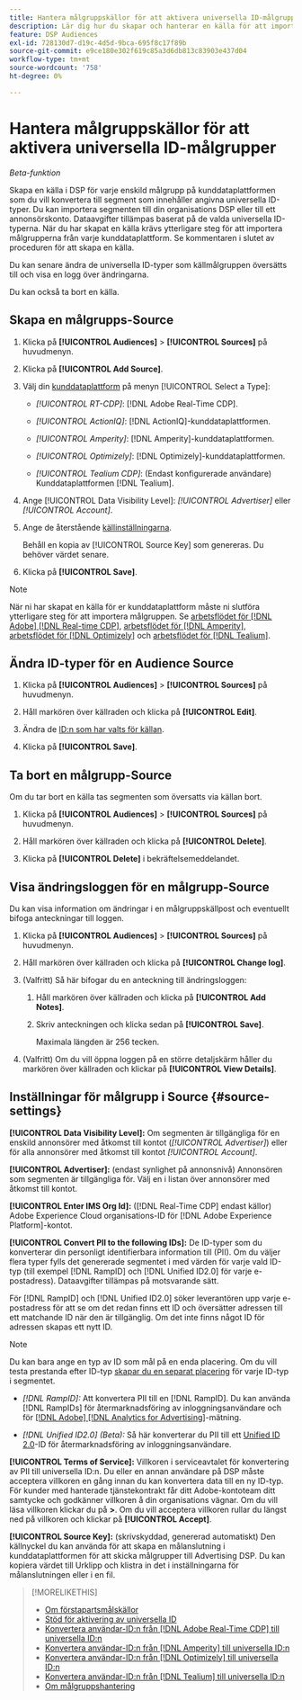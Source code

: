 ```yaml
---
title: Hantera målgruppskällor för att aktivera universella ID-målgrupper
description: Lär dig hur du skapar och hanterar en källa för att importera målgrupper från din kunddataplattform och konvertera dem till segment som innehåller universella ID:n.
feature: DSP Audiences
exl-id: 728130d7-d19c-4d5d-9bca-695f8c17f89b
source-git-commit: e9ce180e302f619c85a3d6db813c83903e437d04
workflow-type: tm+mt
source-wordcount: '758'
ht-degree: 0%

---
```


# Hantera målgruppskällor för att aktivera universella ID-målgrupper

*Beta-funktion*

Skapa en källa i DSP för varje enskild målgrupp på kunddataplattformen som du vill konvertera till segment som innehåller angivna universella ID-typer. Du kan importera segmenten till din organisations DSP eller till ett annonsörskonto. Dataavgifter tillämpas baserat på de valda universella ID-typerna. När du har skapat en källa krävs ytterligare steg för att importera målgrupperna från varje kunddataplattform. Se kommentaren i slutet av proceduren för att skapa en källa.

Du kan senare ändra de universella ID-typer som källmålgruppen översätts till och visa en logg över ändringarna.

Du kan också ta bort en källa.

## Skapa en målgrupps-Source

<!-- Not sure about this

You can create one source for each combination of universal ID partner and data visibility level.

-->

1. Klicka på **[!UICONTROL Audiences]** > **[!UICONTROL Sources]** på huvudmenyn.

1. Klicka på **[!UICONTROL Add Source]**.

1. Välj din [kunddataplattform](source-about.md) på menyn [!UICONTROL Select a Type]:

   * *[!UICONTROL RT-CDP]*: [!DNL Adobe Real-Time CDP].

   * *[!UICONTROL ActionIQ]*: [!DNL ActionIQ]-kunddataplattformen.

   * *[!UICONTROL Amperity]*: [!DNL Amperity]-kunddataplattformen.

   * *[!UICONTROL Optimizely]*: [!DNL Optimizely]-kunddataplattformen.

   * *[!UICONTROL Tealium CDP]*: (Endast konfigurerade användare) Kunddataplattformen [!DNL Tealium].

1. Ange [!UICONTROL Data Visibility Level]: *[!UICONTROL Advertiser]* eller *[!UICONTROL Account]*.

1. Ange de återstående [källinställningarna](#source-settings).

   Behåll en kopia av [!UICONTROL Source Key] som genereras. Du behöver värdet senare.

1. Klicka på **[!UICONTROL Save]**.

>[!NOTE]
>
>När ni har skapat en källa för er kunddataplattform måste ni slutföra ytterligare steg för att importera målgruppen. Se [arbetsflödet för [!DNL Adobe] [!DNL Real-time CDP]](source-adobe-rtcdp.md),<!-- the [workflow for [!DNL ActionIQ]](source-actioniq.md), --> [arbetsflödet för [!DNL Amperity]](source-amperity.md), [arbetsflödet för [!DNL Optimizely]](source-optimizely.md) och [arbetsflödet för [!DNL Tealium]](source-tealium.md).

## Ändra ID-typer för en Audience Source

<!-- Clarify this:
All changes to universal IDs translated from the source are applied after you save the the source record. For example, if a new ID is added, any hashed email addresses shared before making the changes aren't converted. Similarly, if an ID is removed, we don't delete any historical data from the segments shared through the source.

OR 

All changes to universal IDs translated from the source are applied after you save the the source record. For example, if you add a new ID type, then we convert hashed email addresses shared before making the changes to the new ID type. Similarly, if you remove an ID type, then we delete any historical IDs of that type from the segments shared through the source.

-->

1. Klicka på **[!UICONTROL Audiences]** > **[!UICONTROL Sources]** på huvudmenyn.

1. Håll markören över källraden och klicka på **[!UICONTROL Edit]**.

1. Ändra de [ID:n som har valts för källan &#x200B;](#source-settings).

1. Klicka på **[!UICONTROL Save]**.

## Ta bort en målgrupp-Source

Om du tar bort en källa tas segmenten som översatts via källan bort.<!-- Will performance data for the segment still be available in any types of reports?  If yes, which? -->

1. Klicka på **[!UICONTROL Audiences]** > **[!UICONTROL Sources]** på huvudmenyn.

1. Håll markören över källraden och klicka på **[!UICONTROL Delete]**.

1. Klicka på **[!UICONTROL Delete]** i bekräftelsemeddelandet.

## Visa ändringsloggen för en målgrupp-Source

Du kan visa information om ändringar i en målgruppskällpost och eventuellt bifoga anteckningar till loggen.

1. Klicka på **[!UICONTROL Audiences]** > **[!UICONTROL Sources]** på huvudmenyn.

1. Håll markören över källraden och klicka på **[!UICONTROL Change log]**.

1. (Valfritt) Så här bifogar du en anteckning till ändringsloggen:

   1. Håll markören över källraden och klicka på **[!UICONTROL Add Notes]**.

   1. Skriv anteckningen och klicka sedan på **[!UICONTROL Save]**.

      Maximala längden är 256 tecken.

1. (Valfritt) Om du vill öppna loggen på en större detaljskärm håller du markören över källraden och klickar på **[!UICONTROL View Details]**.

## Inställningar för målgrupp i Source {#source-settings}

**[!UICONTROL Data Visibility Level]:** Om segmenten är tillgängliga för en enskild annonsörer med åtkomst till kontot (*[!UICONTROL Advertiser]*) eller för alla annonsörer med åtkomst till kontot *[!UICONTROL Account]*.

**[!UICONTROL Advertiser]:** (endast synlighet på annonsnivå) Annonsören som segmenten är tillgängliga för. Välj en i listan över annonsörer med åtkomst till kontot.

**[!UICONTROL Enter IMS Org Id]:** ([!DNL Real-Time CDP] endast källor) Adobe Experience Cloud organisations-ID för [!DNL Adobe Experience Platform]-kontot.

**[!UICONTROL Convert PII to the following IDs]:** De ID-typer som du konverterar din personligt identifierbara information till (PII). Om du väljer flera typer fylls det genererade segmentet i med värden för varje vald ID-typ (till exempel [!DNL RampID] och [!DNL Unified ID2.0] för varje e-postadress). Dataavgifter tillämpas på motsvarande sätt.

För [!DNL RampID] och [!DNL Unified ID2.0] söker leverantören upp varje e-postadress för att se om det redan finns ett ID och översätter adressen till ett matchande ID när den är tillgänglig. Om det inte finns något ID för adressen skapas ett nytt ID.

>[!NOTE]
>
>Du kan bara ange en typ av ID som mål på en enda placering. Om du vill testa prestanda efter ID-typ [skapar du en separat placering](/help/dsp/campaign-management/placements/placement-create.md) för varje ID-typ i segmentet.

* *[!DNL RampID]:* Att konvertera PII till en [!DNL RampID]. Du kan använda [!DNL RampIDs] för återmarknadsföring av inloggningsanvändare och för [[!DNL Adobe] [!DNL Analytics for Advertising]](/help/integrations/analytics/overview.md)-mätning.

* *[!DNL Unified ID2.0] (Beta):* Så här konverterar du PII till ett [Unified ID 2.0](https://unifiedid.com)-ID för återmarknadsföring av inloggningsanvändare.

<!-- Later
* *[!DNL ID5] (Beta):* To convert PII to an [!DNL ID5] ID. You can use [!DNL ID5] IDs for retargeting logging-in users and for [[!DNL Adobe] [!DNL Analytics for Advertising]](/help/integrations/analytics/overview.md) measurement.

-->

**[!UICONTROL Terms of Service]:** Villkoren i serviceavtalet för konvertering av PII till universella ID:n. Du eller en annan användare på DSP måste acceptera villkoren en gång innan du kan konvertera data till en ny ID-typ. För kunder med hanterade tjänstekontrakt får ditt Adobe-kontoteam ditt samtycke och godkänner villkoren å din organisations vägnar. Om du vill läsa villkoren klickar du på **>**. Om du vill acceptera villkoren rullar du längst ned på villkoren och klickar på **[!UICONTROL Accept]**.

**[!UICONTROL Source Key]:** (skrivskyddad, genererad automatiskt) Den källnyckel du kan använda för att skapa en målanslutning i kunddataplattformen för att skicka målgrupper till Advertising DSP. Du kan kopiera värdet till Urklipp och klistra in det i inställningarna för målanslutningen eller i en fil.

>[!MORELIKETHIS]
>
>* [Om förstapartsmålskällor](source-about.md)
>* [Stöd för aktivering av universella ID](/help/dsp/audiences/universal-ids.md)
>* [Konvertera användar-ID:n från [!DNL Adobe Real-Time CDP] till universella ID:n](/help/dsp/audiences/sources/source-adobe-rtcdp.md)
>* [Konvertera användar-ID:n från [!DNL Amperity] till universella ID:n](/help/dsp/audiences/sources/source-amperity.md)
>* [Konvertera användar-ID:n från [!DNL Optimizely] till universella ID:n](/help/dsp/audiences/sources/source-optimizely.md)
>* [Konvertera användar-ID:n från [!DNL Tealium] till universella ID:n](/help/dsp/audiences/sources/source-tealium.md)
>* [Om målgruppshantering](/help/dsp/audiences/audience-about.md)
